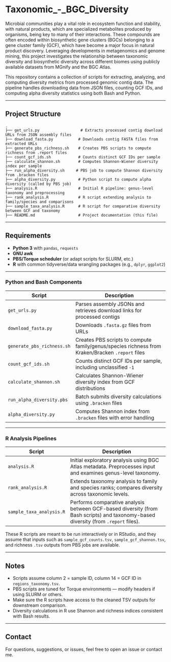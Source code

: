 # Taxonomic_-_BGC_Diversity
Microbial communities play a vital role in ecosystem function and stability, with natural products, which are specialized metabolites produced by organisms, being key to many of their interactions. These compounds are often encoded within biosynthetic gene clusters (BGCs) belonging to a gene cluster family (GCF), which have become a major focus in natural product discovery. Leveraging developments in metagenomics and genome mining, this project investigates the relationship between taxonomic diversity and biosynthetic diversity across different biomes using publicly available datasets from MGnify and the BGC Atlas.

This repository contains a collection of scripts for extracting, analyzing, and computing diversity metrics from processed genomic contig data. The pipeline handles downloading data from JSON files, counting GCF IDs, and computing alpha diversity statistics using both Bash and Python.

---

## Project Structure

```text
.
├── get_urls.py                  # Extracts processed contig download URLs from JSON assembly files
├── download_fasta.py           # Downloads contig FASTA files from extracted URLs
├── generate_pbs_richness.sh    # Creates PBS scripts to compute richness from .report files
├── count_gcf_ids.sh            # Counts distinct GCF IDs per sample
├── calculate_shannon.sh        # Computes Shannon-Wiener diversity index per sample
├── run_alpha_diversity.sh     # PBS job to compute Shannon diversity from .bracken files
├── alpha_diversity.py          # Python script to compute alpha diversity (called by PBS job)
├── analysis.R                  # Initial R pipeline: genus-level taxonomy and preprocessing
├── rank_analysis.R             # R script extending analysis to family/species and comparisons
├── sample_taxa_analysis.R      # R script for comparative diversity between GCF and taxonomy
├── README.md                   # Project documentation (this file)
```

---

## Requirements

- **Python 3** with `pandas`, `requests`
- **GNU awk**
- **PBS/Torque scheduler** (or adapt scripts for SLURM, etc.)
- **R** with common tidyverse/data wrangling packages (e.g., `dplyr`, `ggplot2`)

---

### Python and Bash Components

| Script                     | Description                                                                                      |
| -------------------------- | ------------------------------------------------------------------------------------------------ |
| `get_urls.py`              | Parses assembly JSONs and retrieves download links for processed contigs                         |
| `download_fasta.py`        | Downloads `.fasta.gz` files from URLs                                                            |
| `generate_pbs_richness.sh` | Creates PBS scripts to compute family/genus/species richness from Kraken/Bracken `.report` files |
| `count_gcf_ids.sh`         | Counts distinct GCF IDs per sample, including unclassified `-1`                                  |
| `calculate_shannon.sh`     | Calculates Shannon-Wiener diversity index from GCF distributions                                 |
| `run_alpha_diversity.pbs`  | Batch submits diversity calculations using `.bracken` files                                      |
| `alpha_diversity.py`       | Computes Shannon index from `.bracken` files with error handling                                 |

---

### R Analysis Pipelines

| Script                   | Description                                                                                                                        |
| ------------------------ | ---------------------------------------------------------------------------------------------------------------------------------- |
| `analysis.R`             | Initial exploratory analysis using BGC Atlas metadata. Preprocesses input and examines genus-level taxonomy.                       |
| `rank_analysis.R`        | Extends taxonomy analysis to family and species ranks; compares diversity across taxonomic levels.                                 |
| `sample_taxa_analysis.R` | Performs comparative analysis between GCF-based diversity (from Bash scripts) and taxonomy-based diversity (from `.report` files). |

These R scripts are meant to be run interactively or in RStudio, and they assume that inputs such as `sample_gcf_counts.tsv`, `sample_gcf_shannon.tsv`, and richness `.tsv` outputs from PBS jobs are available.

---

## Notes

- Scripts assume column 2 = sample ID, column 14 = GCF ID in `regions_taxonomy.tsv`.
- PBS scripts are tuned for Torque environments — modify headers if using SLURM or others.
- Make sure the R scripts have access to the cleaned TSV outputs for downstream comparison.
- Diversity calculations in R use Shannon and richness indices consistent with Bash results.

---

## Contact

For questions, suggestions, or issues, feel free to open an issue or contact me.
